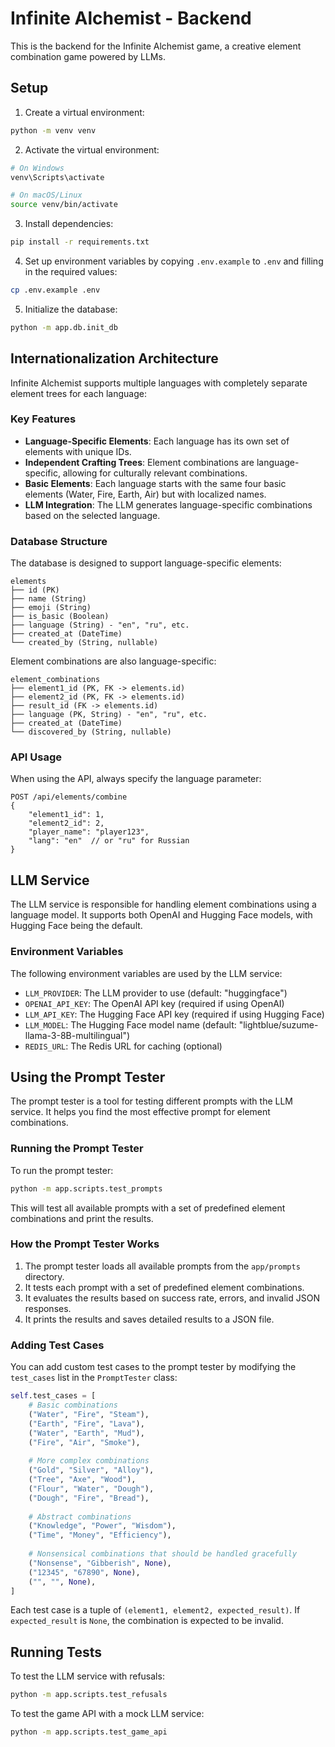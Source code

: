 # Infinite Alchemist - Backend

This is the backend for the Infinite Alchemist game, a creative element combination game powered by LLMs.

## Setup

1. Create a virtual environment:
```bash
python -m venv venv
```

2. Activate the virtual environment:
```bash
# On Windows
venv\Scripts\activate

# On macOS/Linux
source venv/bin/activate
```

3. Install dependencies:
```bash
pip install -r requirements.txt
```

4. Set up environment variables by copying `.env.example` to `.env` and filling in the required values:
```bash
cp .env.example .env
```

5. Initialize the database:
```bash
python -m app.db.init_db
```

## Internationalization Architecture

Infinite Alchemist supports multiple languages with completely separate element trees for each language:

### Key Features

- **Language-Specific Elements**: Each language has its own set of elements with unique IDs.
- **Independent Crafting Trees**: Element combinations are language-specific, allowing for culturally relevant combinations.
- **Basic Elements**: Each language starts with the same four basic elements (Water, Fire, Earth, Air) but with localized names.
- **LLM Integration**: The LLM generates language-specific combinations based on the selected language.

### Database Structure

The database is designed to support language-specific elements:

```
elements
├── id (PK)
├── name (String)
├── emoji (String)
├── is_basic (Boolean)
├── language (String) - "en", "ru", etc.
├── created_at (DateTime)
└── created_by (String, nullable)
```

Element combinations are also language-specific:

```
element_combinations
├── element1_id (PK, FK -> elements.id)
├── element2_id (PK, FK -> elements.id)
├── result_id (FK -> elements.id)
├── language (PK, String) - "en", "ru", etc.
├── created_at (DateTime)
└── discovered_by (String, nullable)
```

### API Usage

When using the API, always specify the language parameter:

```
POST /api/elements/combine
{
    "element1_id": 1,
    "element2_id": 2,
    "player_name": "player123",
    "lang": "en"  // or "ru" for Russian
}
```

## LLM Service

The LLM service is responsible for handling element combinations using a language model. It supports both OpenAI and Hugging Face models, with Hugging Face being the default.

### Environment Variables

The following environment variables are used by the LLM service:

- `LLM_PROVIDER`: The LLM provider to use (default: "huggingface")
- `OPENAI_API_KEY`: The OpenAI API key (required if using OpenAI)
- `LLM_API_KEY`: The Hugging Face API key (required if using Hugging Face)
- `LLM_MODEL`: The Hugging Face model name (default: "lightblue/suzume-llama-3-8B-multilingual")
- `REDIS_URL`: The Redis URL for caching (optional)

## Using the Prompt Tester

The prompt tester is a tool for testing different prompts with the LLM service. It helps you find the most effective prompt for element combinations.

### Running the Prompt Tester

To run the prompt tester:

```bash
python -m app.scripts.test_prompts
```

This will test all available prompts with a set of predefined element combinations and print the results.

### How the Prompt Tester Works

1. The prompt tester loads all available prompts from the `app/prompts` directory.
2. It tests each prompt with a set of predefined element combinations.
3. It evaluates the results based on success rate, errors, and invalid JSON responses.
4. It prints the results and saves detailed results to a JSON file.


### Adding Test Cases

You can add custom test cases to the prompt tester by modifying the `test_cases` list in the `PromptTester` class:

```python
self.test_cases = [
    # Basic combinations
    ("Water", "Fire", "Steam"),
    ("Earth", "Fire", "Lava"),
    ("Water", "Earth", "Mud"),
    ("Fire", "Air", "Smoke"),
    
    # More complex combinations
    ("Gold", "Silver", "Alloy"),
    ("Tree", "Axe", "Wood"),
    ("Flour", "Water", "Dough"),
    ("Dough", "Fire", "Bread"),
    
    # Abstract combinations
    ("Knowledge", "Power", "Wisdom"),
    ("Time", "Money", "Efficiency"),
    
    # Nonsensical combinations that should be handled gracefully
    ("Nonsense", "Gibberish", None),
    ("12345", "67890", None),
    ("", "", None),
]
```

Each test case is a tuple of `(element1, element2, expected_result)`. If `expected_result` is `None`, the combination is expected to be invalid.

## Running Tests

To test the LLM service with refusals:

```bash
python -m app.scripts.test_refusals
```

To test the game API with a mock LLM service:

```bash
python -m app.scripts.test_game_api
``` 